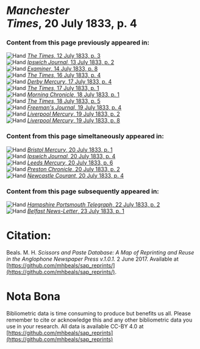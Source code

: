 # *Manchester Times*, 20 July 1833, p. 4  
  
### Content from this page previously appeared in:  
![Hand](http://scissorsandpaste.net/wp-content/uploads/2017/06/smallhandpointer.png) [*The Times*, 12 July 1833, p. 3](https://mhbeals.github.io/sap_html/The-Times/The-Times-12-July-1833-p-3)  
![Hand](http://scissorsandpaste.net/wp-content/uploads/2017/06/smallhandpointer.png) [*Ipswich Journal*, 13 July 1833, p. 2](https://mhbeals.github.io/sap_html/Ipswich-Journal/Ipswich-Journal-13-July-1833-p-2)  
![Hand](http://scissorsandpaste.net/wp-content/uploads/2017/06/smallhandpointer.png) [*Examiner*, 14 July 1833, p. 8](https://mhbeals.github.io/sap_html/Examiner/Examiner-14-July-1833-p-8)  
![Hand](http://scissorsandpaste.net/wp-content/uploads/2017/06/smallhandpointer.png) [*The Times*, 16 July 1833, p. 4](https://mhbeals.github.io/sap_html/The-Times/The-Times-16-July-1833-p-4)  
![Hand](http://scissorsandpaste.net/wp-content/uploads/2017/06/smallhandpointer.png) [*Derby Mercury*, 17 July 1833, p. 4](https://mhbeals.github.io/sap_html/Derby-Mercury/Derby-Mercury-17-July-1833-p-4)  
![Hand](http://scissorsandpaste.net/wp-content/uploads/2017/06/smallhandpointer.png) [*The Times*, 17 July 1833, p. 1](https://mhbeals.github.io/sap_html/The-Times/The-Times-17-July-1833-p-1)  
![Hand](http://scissorsandpaste.net/wp-content/uploads/2017/06/smallhandpointer.png) [*Morning Chronicle*, 18 July 1833, p. 1](https://mhbeals.github.io/sap_html/Morning-Chronicle/Morning-Chronicle-18-July-1833-p-1)  
![Hand](http://scissorsandpaste.net/wp-content/uploads/2017/06/smallhandpointer.png) [*The Times*, 18 July 1833, p. 5](https://mhbeals.github.io/sap_html/The-Times/The-Times-18-July-1833-p-5)  
![Hand](http://scissorsandpaste.net/wp-content/uploads/2017/06/smallhandpointer.png) [*Freeman's Journal*, 19 July 1833, p. 4](https://mhbeals.github.io/sap_html/Freeman's-Journal/Freeman's-Journal-19-July-1833-p-4)  
![Hand](http://scissorsandpaste.net/wp-content/uploads/2017/06/smallhandpointer.png) [*Liverpool Mercury*, 19 July 1833, p. 2](https://mhbeals.github.io/sap_html/Liverpool-Mercury/Liverpool-Mercury-19-July-1833-p-2)  
![Hand](http://scissorsandpaste.net/wp-content/uploads/2017/06/smallhandpointer.png) [*Liverpool Mercury*, 19 July 1833, p. 8](https://mhbeals.github.io/sap_html/Liverpool-Mercury/Liverpool-Mercury-19-July-1833-p-8)  
  
### Content from this page simeltaneously appeared in:  
![Hand](http://scissorsandpaste.net/wp-content/uploads/2017/06/smallhandpointer.png) [*Bristol Mercury*, 20 July 1833, p. 1](https://mhbeals.github.io/sap_html/Bristol-Mercury/Bristol-Mercury-20-July-1833-p-1)  
![Hand](http://scissorsandpaste.net/wp-content/uploads/2017/06/smallhandpointer.png) [*Ipswich Journal*, 20 July 1833, p. 4](https://mhbeals.github.io/sap_html/Ipswich-Journal/Ipswich-Journal-20-July-1833-p-4)  
![Hand](http://scissorsandpaste.net/wp-content/uploads/2017/06/smallhandpointer.png) [*Leeds Mercury*, 20 July 1833, p. 6](https://mhbeals.github.io/sap_html/Leeds-Mercury/Leeds-Mercury-20-July-1833-p-6)  
![Hand](http://scissorsandpaste.net/wp-content/uploads/2017/06/smallhandpointer.png) [*Preston Chronicle*, 20 July 1833, p. 2](https://mhbeals.github.io/sap_html/Preston-Chronicle/Preston-Chronicle-20-July-1833-p-2)  
![Hand](http://scissorsandpaste.net/wp-content/uploads/2017/06/smallhandpointer.png) [*Newcastle Courant*, 20 July 1833, p. 4](https://mhbeals.github.io/sap_html/Newcastle-Courant/Newcastle-Courant-20-July-1833-p-4)  
  
### Content from this page subsequently appeared in:  
![Hand](http://scissorsandpaste.net/wp-content/uploads/2017/06/smallhandpointer.png) [*Hampshire Portsmouth Telegraph*, 22 July 1833, p. 2](https://mhbeals.github.io/sap_html/Hampshire-Portsmouth-Telegraph/Hampshire-Portsmouth-Telegraph-22-July-1833-p-2)  
![Hand](http://scissorsandpaste.net/wp-content/uploads/2017/06/smallhandpointer.png) [*Belfast News-Letter*, 23 July 1833, p. 1](https://mhbeals.github.io/sap_html/Belfast-News-Letter/Belfast-News-Letter-23-July-1833-p-1)  


# Citation: 

Beals. M. H. *Scissors and Paste Database: A Map of Reprinting and Reuse in the Anglophone Newspaper Press v.1.0.1.* 2 June 2017. Available at [https://github.com/mhbeals/sap_reprints/](https://github.com/mhbeals/sap_reprints/). 

# Nota Bona

Bibliometric data is time consuming to produce but benefits us all. Please remember to cite or acknowledge this and any other bibliometric data you use in your research. All data is available CC-BY 4.0 at [https://github.com/mhbeals/sap_reprints](https://github.com/mhbeals/sap_reprints)